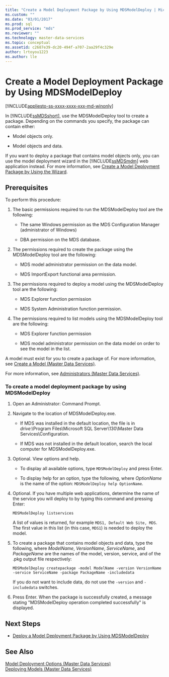 ```yaml
---
title: "Create a Model Deployment Package by Using MDSModelDeploy | Microsoft Docs"
ms.custom: ""
ms.date: "03/01/2017"
ms.prod: sql
ms.prod_service: "mds"
ms.reviewer: ""
ms.technology: master-data-services
ms.topic: conceptual
ms.assetid: c2687e39-dc20-494f-a707-2aa29f4c329e
author: lrtoyou1223
ms.author: lle
---
```

# Create a Model Deployment Package by Using MDSModelDeploy

[!INCLUDE[appliesto-ss-xxxx-xxxx-xxx-md-winonly](../includes/appliesto-ss-xxxx-xxxx-xxx-md-winonly.md)]

  In [!INCLUDE[ssMDSshort](../includes/ssmdsshort-md.md)], use the MDSModelDeploy tool to create a package. Depending on the commands you specify, the package can contain either:  
  
-   Model objects only.  
  
-   Model objects and data.  
  
 If you want to deploy a package that contains model objects only, you can use the model deployment wizard in the [!INCLUDE[ssMDSmdm](../includes/ssmdsmdm-md.md)] web application instead. For more information, see [Create a Model Deployment Package by Using the Wizard](../master-data-services/create-a-model-deployment-package-by-using-the-wizard.md).  
  
## Prerequisites  
 To perform this procedure:  
  
1.  The basic permissions required to run the MDSModelDeploy tool are the following:  
  
    -   The same Windows permission as the MDS Configuration Manager (administrator of Windows)  
  
    -   DBA permission on the MDS database.  
  
2.  The permissions required to create the package using the MDSModelDeploy tool are the following:  
  
    -   MDS model administrator permission on the data model.  
  
    -   MDS ImportExport functional area permission.  
  
3.  The permissions required to deploy a model using the MDSModelDeploy tool are the following:  
  
    -   MDS Explorer function permission  
  
    -   MDS System Administration function permission.  
  
4.  The permissions required to list models using the MDSModelDeploy tool are the following:  
  
    -   MDS Explorer function permission  
  
    -   MDS model administrator permission on the data model on order to see the model in the list.  
  
 A model must exist for you to create a package of. For more information, see [Create a Model &#40;Master Data Services&#41;](../master-data-services/create-a-model-master-data-services.md).  
  
 For more information, see [Administrators &#40;Master Data Services&#41;](../master-data-services/administrators-master-data-services.md).  
  
### To create a model deployment package by using MDSModelDeploy  
  
1.  Open an Administrator: Command Prompt.  
  
2.  Navigate to the location of MDSModelDeploy.exe.  
  
    -   If MDS was installed in the default location, the file is in *drive*:\Program Files\Microsoft SQL Server\130\Master Data Services\Configuration.  
  
    -   If MDS was not installed in the default location, search the local computer for MDSModelDeploy.exe.  
  
3.  Optional. View options and help.  
  
    -   To display all available options, type `MDSModelDeploy` and press Enter.  
  
    -   To display help for an option, type the following, where *OptionName* is the name of the option: `MDSModelDeploy help OptionName`.  
  
4.  Optional. If you have multiple web applications, determine the name of the service you will deploy to by typing this command and pressing Enter:  
  
    ```  
    MDSModelDeploy listservices  
    ```  
  
     A list of values is returned, for example `MDS1, Default Web Site, MDS`. The first value in this list (in this case, `MDS1`) is needed to deploy the model.  
  
5.  To create a package that contains model objects and data, type the following, where *ModelName*, *VersionName*, *ServiceName*,  and *PackageName* are the names of the model, version, service, and of the .pkg output file respectively:  
  
    ```  
    MDSModelDeploy createpackage -model ModelName -version VersionName -service ServiceName -package PackageName -includedata  
    ```  
  
     If you do not want to include data, do not use the `-version` and `-includedata` switches.  
  
6.  Press Enter. When the package is successfully created, a message stating "MDSModelDeploy operation completed successfully" is displayed.  
  
## Next Steps  
  
-   [Deploy a Model Deployment Package by Using MDSModelDeploy](../master-data-services/deploy-a-model-deployment-package-by-using-mdsmodeldeploy.md)  
  
## See Also  
 [Model Deployment Options &#40;Master Data Services&#41;](../master-data-services/model-deployment-options-master-data-services.md)   
 [Deploying Models &#40;Master Data Services&#41;](../master-data-services/deploying-models-master-data-services.md)  
  
  
